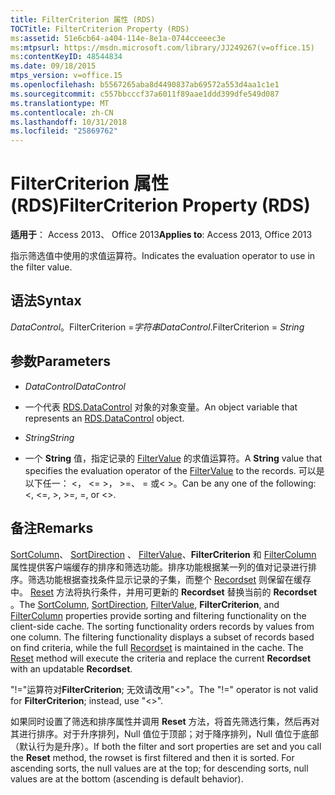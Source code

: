 ```yaml
---
title: FilterCriterion 属性 (RDS)
TOCTitle: FilterCriterion Property (RDS)
ms:assetid: 51e6cb64-a404-114e-8e1a-0744cceeec3e
ms:mtpsurl: https://msdn.microsoft.com/library/JJ249267(v=office.15)
ms:contentKeyID: 48544834
ms.date: 09/18/2015
mtps_version: v=office.15
ms.openlocfilehash: b5567265aba8d4490837ab69572a553d4aa1c1e1
ms.sourcegitcommit: c557bbcccf37a6011f89aae1ddd399dfe549d087
ms.translationtype: MT
ms.contentlocale: zh-CN
ms.lasthandoff: 10/31/2018
ms.locfileid: "25869762"
---
```

# <a name="filtercriterion-property-rds"></a><span data-ttu-id="9be07-102">FilterCriterion 属性 (RDS)</span><span class="sxs-lookup"><span data-stu-id="9be07-102">FilterCriterion Property (RDS)</span></span>


<span data-ttu-id="9be07-103">**适用于**： Access 2013、 Office 2013</span><span class="sxs-lookup"><span data-stu-id="9be07-103">**Applies to**: Access 2013, Office 2013</span></span>



<span data-ttu-id="9be07-104">指示筛选值中使用的求值运算符。</span><span class="sxs-lookup"><span data-stu-id="9be07-104">Indicates the evaluation operator to use in the filter value.</span></span>

## <a name="syntax"></a><span data-ttu-id="9be07-105">语法</span><span class="sxs-lookup"><span data-stu-id="9be07-105">Syntax</span></span>

<span data-ttu-id="9be07-106">*DataControl*。FilterCriterion =*字符串*</span><span class="sxs-lookup"><span data-stu-id="9be07-106">*DataControl*.FilterCriterion = *String*</span></span>

## <a name="parameters"></a><span data-ttu-id="9be07-107">参数</span><span class="sxs-lookup"><span data-stu-id="9be07-107">Parameters</span></span>

  - <span data-ttu-id="9be07-108">*DataControl*</span><span class="sxs-lookup"><span data-stu-id="9be07-108">*DataControl*</span></span>

  - <span data-ttu-id="9be07-109">一个代表 [RDS.DataControl](datacontrol-object-rds.md) 对象的对象变量。</span><span class="sxs-lookup"><span data-stu-id="9be07-109">An object variable that represents an [RDS.DataControl](datacontrol-object-rds.md) object.</span></span>

  - <span data-ttu-id="9be07-110">*String*</span><span class="sxs-lookup"><span data-stu-id="9be07-110">*String*</span></span>

  - <span data-ttu-id="9be07-111">一个 **String** 值，指定记录的 [FilterValue](filtervalue-property-rds.md) 的求值运算符。</span><span class="sxs-lookup"><span data-stu-id="9be07-111">A **String** value that specifies the evaluation operator of the [FilterValue](filtervalue-property-rds.md) to the records.</span></span> <span data-ttu-id="9be07-112">可以是以下任一： \<， \<= \>， \>=、 = 或\< \>。</span><span class="sxs-lookup"><span data-stu-id="9be07-112">Can be any one of the following: \<, \<=, \>, \>=, =, or \<\>.</span></span>

## <a name="remarks"></a><span data-ttu-id="9be07-113">备注</span><span class="sxs-lookup"><span data-stu-id="9be07-113">Remarks</span></span>

<span data-ttu-id="9be07-p102">[SortColumn](sortcolumn-property-rds.md)、 [SortDirection](sortdirection-property-rds.md) 、 [FilterValue](filtervalue-property-rds.md)、**FilterCriterion** 和 [FilterColumn](filtercolumn-property-rds.md) 属性提供客户端缓存的排序和筛选功能。排序功能根据某一列的值对记录进行排序。筛选功能根据查找条件显示记录的子集，而整个 [Recordset](recordset-object-ado.md) 则保留在缓存中。 [Reset](reset-method-rds.md) 方法将执行条件，并用可更新的 **Recordset** 替换当前的 **Recordset** 。</span><span class="sxs-lookup"><span data-stu-id="9be07-p102">The [SortColumn](sortcolumn-property-rds.md), [SortDirection](sortdirection-property-rds.md), [FilterValue](filtervalue-property-rds.md), **FilterCriterion**, and [FilterColumn](filtercolumn-property-rds.md) properties provide sorting and filtering functionality on the client-side cache. The sorting functionality orders records by values from one column. The filtering functionality displays a subset of records based on find criteria, while the full [Recordset](recordset-object-ado.md) is maintained in the cache. The [Reset](reset-method-rds.md) method will execute the criteria and replace the current **Recordset** with an updatable **Recordset**.</span></span>

<span data-ttu-id="9be07-118">"\!="运算符对**FilterCriterion**; 无效请改用"\<\>"。</span><span class="sxs-lookup"><span data-stu-id="9be07-118">The "\!=" operator is not valid for **FilterCriterion**; instead, use "\<\>".</span></span>

<span data-ttu-id="9be07-p103">如果同时设置了筛选和排序属性并调用 **Reset** 方法，将首先筛选行集，然后再对其进行排序。对于升序排列，Null 值位于顶部；对于降序排列，Null 值位于底部（默认行为是升序）。</span><span class="sxs-lookup"><span data-stu-id="9be07-p103">If both the filter and sort properties are set and you call the **Reset** method, the rowset is first filtered and then it is sorted. For ascending sorts, the null values are at the top; for descending sorts, null values are at the bottom (ascending is default behavior).</span></span>

